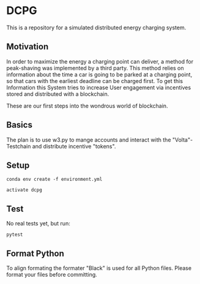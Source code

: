 # DCPG

This is a repository for a simulated distributed energy charging system.

## Motivation

In order to maximize the energy a charging point can deliver, a method for peak-shaving was implemented by a third party. This method relies on information about the time a car is going to be parked at a charging point, so that cars with the earliest deadline can be charged first. To get this Information this System tries to increase User engagement via incentives stored and distributed with a blockchain. 

These are our first steps into the wondrous world of blockchain.

## Basics

The plan is to use w3.py to mange accounts and interact with the "Volta"-Testchain and distribute incentive "tokens".

## Setup

```
conda env create -f environment.yml
```

```
activate dcpg
```

## Test

No real tests yet, but run:

```
pytest
```

## Format Python

To align formating the formater "Black" is used for all Python files. Please format your files before committing.